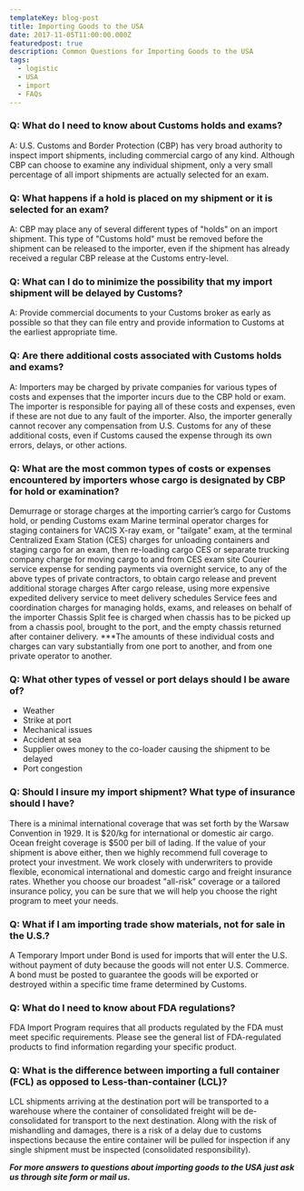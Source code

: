 ```yaml
---
templateKey: blog-post
title: Importing Goods to the USA
date: 2017-11-05T11:00:00.000Z
featuredpost: true
description: Common Questions for Importing Goods to the USA
tags:
  - logistic
  - USA
  - import
  - FAQs
---
```


### Q: What do I need to know about Customs holds and exams?

A: U.S. Customs and Border Protection (CBP) has very broad authority to inspect import shipments, including commercial cargo of any kind. Although CBP can choose to examine any individual shipment, only a very small percentage of all import shipments are actually selected for an exam.

### Q: What happens if a hold is placed on my shipment or it is selected for an exam?

A: CBP may place any of several different types of "holds" on an import shipment. This type of "Customs hold" must be removed before the shipment can be released to the importer, even if the shipment has already received a regular CBP release at the Customs entry-level.

### Q: What can I do to minimize the possibility that my import shipment will be delayed by Customs?

A: Provide commercial documents to your Customs broker as early as possible so that they can file entry and provide information to Customs at the earliest appropriate time. 

### Q: Are there additional costs associated with Customs holds and exams?

A: Importers may be charged by private companies for various types of costs and expenses that the importer incurs due to the CBP hold or exam. The importer is responsible for paying all of these costs and expenses, even if these are not due to any fault of the importer. Also, the importer generally cannot recover any compensation from U.S. Customs for any of these additional costs, even if Customs caused the expense through its own errors, delays, or other actions.

### Q: What are the most common types of costs or expenses encountered by importers whose cargo is designated by CBP for hold or examination?

Demurrage or storage charges at the importing carrier’s cargo for Customs hold, or pending Customs exam
Marine terminal operator charges for staging containers for VACIS X-ray exam, or "tailgate" exam, at the terminal
Centralized Exam Station (CES) charges for unloading containers and staging cargo for an exam, then re-loading cargo
CES or separate trucking company charge for moving cargo to and from CES exam site
Courier service expense for sending payments via overnight service, to any of the above types of private contractors, to obtain cargo release and prevent additional storage charges
After cargo release, using more expensive expedited delivery service to meet delivery schedules
Service fees and coordination charges for managing holds, exams, and releases on behalf of the importer
Chassis Split fee is charged when chassis has to be picked up from a chassis pool, brought to the port, and the empty chassis returned after container delivery.
***The amounts of these individual costs and charges can vary substantially from one port to another, and from one private operator to another.

### Q: What other types of vessel or port delays should I be aware of?

* Weather
* Strike at port
* Mechanical issues
* Accident at sea
* Supplier owes money to the co-loader causing the shipment to be delayed
* Port congestion

### Q: Should I insure my import shipment? What type of insurance should I have?

There is a minimal international coverage that was set forth by the Warsaw Convention in 1929. It is $20/kg for international or domestic air cargo. Ocean freight coverage is $500 per bill of lading. If the value of your shipment is above either, then we highly recommend full coverage to protect your investment. We work closely with underwriters to provide flexible, economical international and domestic cargo and freight insurance rates. Whether you choose our broadest "all-risk" coverage or a tailored insurance policy, you can be sure that we will help you choose the right program to meet your needs.

### Q: What if I am importing trade show materials, not for sale in the U.S.?

A Temporary Import under Bond is used for imports that will enter the U.S. without payment of duty because the goods will not enter U.S. Commerce. A bond must be posted to guarantee the goods will be exported or destroyed within a specific time frame determined by Customs.

### Q: What do I need to know about FDA regulations?

FDA Import Program requires that all products regulated by the FDA must meet specific requirements. Please see the general list of  FDA-regulated products to find information regarding your specific product.

### Q: What is the difference between importing a full container (FCL) as opposed to Less-than-container (LCL)?

LCL shipments arriving at the destination port will be transported to a warehouse where the container of consolidated freight will be de-consolidated for transport to the next destination. Along with the risk of mishandling and damages, there is a risk of a delay due to customs inspections because the entire container will be pulled for inspection if any single shipment must be inspected (consolidated responsibility).

_**For more answers to questions about importing goods to the USA just ask us through site form or mail us.**_